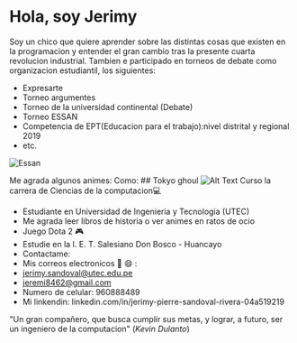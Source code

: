 # Hola, soy Jerimy
Soy un chico que quiere aprender sobre las distintas cosas que existen en la programacion y entender el gran cambio tras la presente cuarta revolucion industrial. 
Tambien e participado en  torneos de debate como organizacion estudiantil, los siguientes:
- Expresarte
- Torneo argumentes
- Torneo de la universidad continental (Debate)
- Torneo ESSAN 
- Competencia de EPT(Educacion para el trabajo):nivel distrital y regional 2019
- etc.

![Essan](https://user-images.githubusercontent.com/91238497/134537761-f4bcd2f0-387b-4525-a1f2-d2cd2a4c744a.jpg)
   
   Me agrada algunos animes:
    Como: ## Tokyo ghoul
 ![Alt Text](https://pa1.narvii.com/6994/f26bbaad1dc72003c28c7da8e7a3838dcaac62c4r1-525-295_hq.gif)
Curso la carrera de Ciencias de la computacion💻
-  Estudiante en Universidad de Ingenieria y Tecnologia (UTEC)
- Me agrada leer libros de historia o ver animes en ratos de ocio
-  Juego Dota 2 🎮
-  Estudie  en la I. E. T. Salesiano Don Bosco - Huancayo
-  Contactame:
-  Mis correos electronicos 📧 😄 :
-  jerimy.sandoval@utec.edu.pe
-  jeremi8462@gmail.com
-  Numero de celular: 960888489
-  Mi linkendin: linkedin.com/in/jerimy-pierre-sandoval-rivera-04a519219


"Un gran compañero, que busca cumplir sus metas, y lograr, a futuro, ser un ingeniero de la computacion" (*Kevin Dulanto*)
